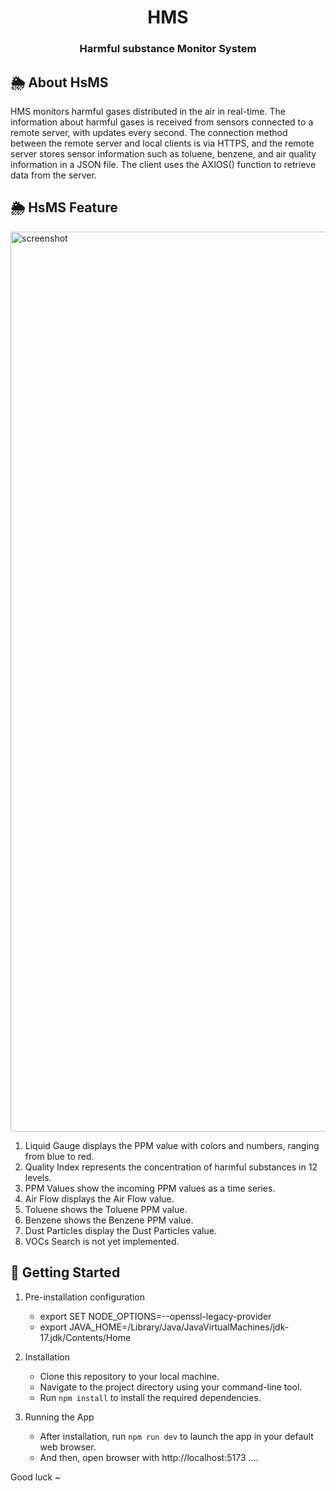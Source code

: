 <h1 align="center">HMS</h1>

### <p align="center">Harmful substance Monitor System</p>


## 🌦️ About HsMS

HMS monitors harmful gases distributed in the air in real-time. The information about harmful gases is received from sensors connected to a remote server, with updates every second. The connection method between the remote server and local clients is via HTTPS, and the remote server stores sensor information such as toluene, benzene, and air quality information in a JSON file. The client uses the AXIOS() function to retrieve data from the server.

## 🌦️ HsMS Feature


<img width="1440" alt="screenshot" src="https://github.com/user-attachments/assets/8c8d2905-9c01-47cb-afb1-c6c4afcdf510">


1. Liquid Gauge displays the PPM value with colors and numbers, ranging from blue to red.
2. Quality Index represents the concentration of harmful substances in 12 levels.
3. PPM Values show the incoming PPM values as a time series.
4. Air Flow displays the Air Flow value.
5. Toluene shows the Toluene PPM value.
6. Benzene shows the Benzene PPM value.
7. Dust Particles display the Dust Particles value.
8. VOCs Search is not yet implemented.


## 🚀 Getting Started

1. Pre-installation configuration 
   - export SET NODE_OPTIONS=--openssl-legacy-provider
   - export JAVA_HOME=/Library/Java/JavaVirtualMachines/jdk-17.jdk/Contents/Home

2. Installation
   - Clone this repository to your local machine.
   - Navigate to the project directory using your command-line tool.
   - Run `npm install` to install the required dependencies.

3. Running the App
   - After installation, run `npm run dev` to launch the app in your default web browser.
   - And then, open browser with http://localhost:5173 ....

Good luck ~
